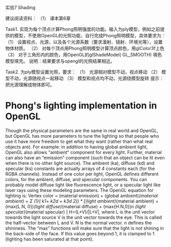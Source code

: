 ﻿实验7 Shading

建议阅读资料：
（1）	课本第6章

Task1. 实现为每个顶点计算Phong照明强度的功能。输入为ply模型，例如之前提供的模型，不使用OpenGL的光照功能，自行完成Phong照明模型，具体要求为：
（1）	设置视点、光源，以及各个光源系数（要求漫射、镜射、环境光等），设置物体材质。
（2）	对每个顶点用Phong照明模型计算顶点颜色，用glColor3f上色
（3）	对于三角形内的颜色，用OpenGL的glShadeModel( GL_SMOOTH) 填色模型填充。
说明：结果要求与opengl的光照结果相近。

Task2. 为ply模型设置光照，要求：
（1）	光源相对模型不动，视点移动
（2）	模型不动，光源随视点一起移动
（3）	模型和视点均不动，光源绕模型旋转
提示：把光源理解成物体即可。

Phong's lighting implementation in OpenGL
=========================================

Though the physical parameters are the same in real world and OpenGL, but
OpenGL has more parameters to tune the lighting so that people who use it have
more freedom to get what they want (rather than what real objects are).
For example: in addition to having global ambient light, OpenGL also allows
“ambient” component for every light. Further, material can also have an
“emission” component (such that an object can be lit even when there is no other
light source). The ambient (ka), diffuse (kd) and specular (ks) constants are
actually arrays of 4 constants each (for the RGBA channels). Instead of one color
per light, OpenGL defines different colors, for the ambient, diffuse, and specular
components. You can probably model diffuse light like fluorescence light, or a
specular light like laser rays using these modeling parameters.
The OpenGL equation for lighting is:
Vertex color = (material emission) + (global ambient)*(material ambient) +
Σ (1/( k1+ k2d + k3d 2)) * [(light ambient)*(material ambient) + (max{L.N, 0})*(light
diffuse)*(material diffuse) + (max{H.N,0})n *(light specular)*(material specular) ]
H=(L+V)/|L+V|, 
	where L is the unit vector towards the light source
			  V is the unit vector towards the eye. 
			  This is called the half-vector between L and V.
			  N is the normal vector. n defines the shininess.
The “max” functions will make
sure that the light is not shining in the back-side of the face. If this value goes
beyond 1, it is clamped to 1 (lighting has been saturated at that point).